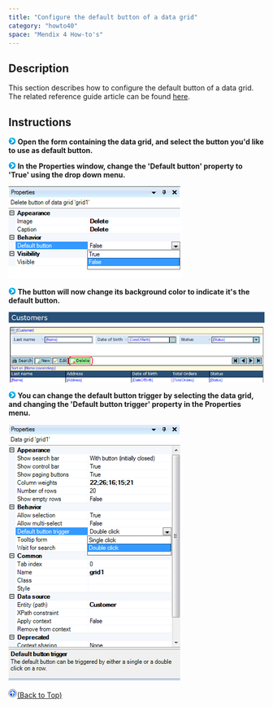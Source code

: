 ```yaml
---
title: "Configure the default button of a data grid"
category: "howto40"
space: "Mendix 4 How-to's"
---
```

## Description

This section describes how to configure the default button of a data grid. The related reference guide article can be found [here](https://world.mendix.com/pages/releaseview.action?pageId=9699364).

## Instructions

![](attachments/819203/917932.png) **Open the form containing the data grid, and select the button you'd like to use as default button.**

![](attachments/819203/917932.png) **In the Properties window, change the 'Default button' property to 'True' using the drop down menu.**

![](attachments/2621443/2752629.png)

![](attachments/819203/917932.png) **The button will now change its background color to indicate it's the default button.**

![](attachments/2621443/2752628.png)

![](attachments/819203/917932.png) **You can change the default button trigger by selecting the data grid, and changing the 'Default button trigger' property in the Properties menu.**

![](attachments/2621443/2752631.png)

[![](attachments/819203/917564.png)](Configure+the+default+button+of+a+data+grid)[(Back to Top)](Configure+the+default+button+of+a+data+grid)
